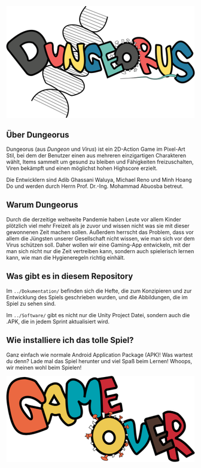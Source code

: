 ![Dungeorus Logo](/Dokumentation/02-Pflichtenheft/Abbildungen/DungeorusLogoColored.png)

## Über Dungeorus
Dungeorus (aus *Dungeon* und *Virus*) ist ein 2D-Action Game im Pixel-Art Stil,
bei dem der Benutzer einen aus mehreren einzigartigen Charakteren wählt, Items
sammelt um gesund zu bleiben und Fähigkeiten freizuschalten, Viren bekämpft und
einen möglichst hohen Highscore erzielt.

Die Entwicklern sind Adib Ghassani Waluya, Michael Reno und Minh Hoang Do und
werden durch Herrn Prof. Dr.-Ing. Mohammad Abuosba betreut.

## Warum Dungeorus
Durch die derzeitige weltweite Pandemie haben Leute vor allem Kinder plötzlich
viel mehr Freizeit als je zuvor und wissen nicht was sie mit dieser gewonnenen
Zeit machen sollen. Außerdem herrscht das Problem, dass vor allem die Jüngsten
unserer Gesellschaft nicht wissen, wie man sich vor dem Virus schützen soll.
Daher wollen wir eine Gaming-App entwickeln, mit der man sich nicht nur
die Zeit vertreiben kann, sondern auch spielerisch lernen kann, wie man
die Hygieneregeln richtig einhält.

## Was gibt es in diesem Repository
Im `../Dokumentation/` befinden sich die Hefte, die zum Konzipieren und zur
Entwicklung des Spiels geschrieben wurden, und die Abbildungen, die im Spiel zu
sehen sind.

Im `../Software/` gibt es nicht nur die Unity Project Datei, sondern auch die .APK,
die in jedem Sprint aktualisiert wird.

## Wie installiere ich das tolle Spiel?
Ganz einfach wie normale Android Application Package (APK)! Was wartest du denn?
Lade mal das Spiel herunter und viel Spaß beim Lernen! Whoops, wir meinen wohl
beim Spielen!

![Dungeorus Over Logo](/Dokumentation/02-Pflichtenheft/Abbildungen/GameOverColored1.png)
